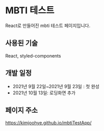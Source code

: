 # MBTI 테스트
React로 만들어진 mbti 테스트 페이지입니다.

## 사용된 기술
React, styled-components

## 개발 일정
- 2021년 9월 22일~2021년 9월 23일 : 첫 완성
- 2021년 10월 13일: 로딩화면 추가

## 페이지 주소
https://kimjoohye.github.io/mbtiTestApp/
